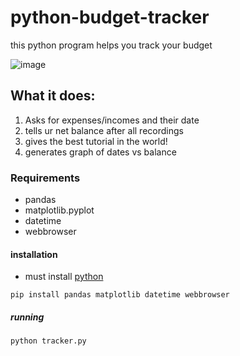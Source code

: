 # python-budget-tracker
this python program helps you track your budget

![image](https://github.com/user-attachments/assets/3bdb4875-6156-43a6-bbbf-d500fc038abf)


## What it does:
1. Asks for expenses/incomes and their date
2. tells ur net balance after all recordings
3. gives the best tutorial in the world!
4. generates graph of dates vs balance

### Requirements
+ pandas
+ matplotlib.pyplot
+ datetime
+ webbrowser

#### installation
+ must install [python](https://python.org/downloads)

`pip install pandas matplotlib datetime webbrowser`

##### running
`python tracker.py`
